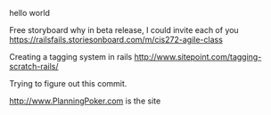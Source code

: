 hello world


Free storyboard why in beta release, I could invite each of you
https://railsfails.storiesonboard.com/m/cis272-agile-class

Creating a tagging system in rails http://www.sitepoint.com/tagging-scratch-rails/



Trying to figure out this commit.

http://www.PlanningPoker.com is the site
